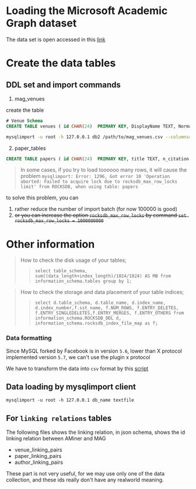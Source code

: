 # Loading the Microsoft Academic Graph dataset

The data set is open accessed in this [link](https://www.microsoft.com/en-us/research/project/open-academic-graph/)

# Create the data tables

## DDL set and import commands

1. mag_venues

create the table
```sql
# Venue Schema
CREATE TABLE venues ( id CHAR(24)  PRIMARY KEY, DisplayName TEXT, NormalizedName text,JournalId VARCHAR(20), ConferenceId VARCHAR(10))ENGINE=RocksDB DEFAULT COLLATE=latin1_bin;
```

```bash
mysqlimport -u root -h 127.0.0.1 db2 /path/to/mag_venues.csv --columns=id,DisplayName,NormalizedName,JournalId,ConferenceId --ignore
```

2. paper_tables

```sql
CREATE TABLE papers ( id CHAR(24)  PRIMARY KEY, title TEXT, n_citation text,doc_type VARCHAR(20), publisher TEXT)ENGINE=RocksDB DEFAULT COLLATE=utf8_general_ci;
```

> In some cases, if you try to load toooooo many rows, it will cause the problem  `mysqlimport: Error: 1296, Got error 10 'Operation aborted: Failed to acquire lock due to rocksdb_max_row_locks limit' from ROCKSDB, when using table: papers`

to solve this problem, you can 
1. rather reduce the number of import batch (for now 100000 is good)
2. ~~or you can increase the option `rocksdb_max_row_locks` by command `set rocksdb_max_row_locks = 1000000000`~~

# Other information

> How to check the disk usage of your tables;
>> `select table_schema, sum((data_length+index_length)/1024/1024) AS MB from information_schema.tables group by 1;`

> How to check the storage and data placement of your table indices;
>> `select d.table_schema, d.table_name, d.index_name, d.index_number,f.sst_name, f.NUM_ROWS, f.ENTRY_DELETES, f.ENTRY_SINGLEDELETES,f.ENTRY_MERGES, f.ENTRY_OTHERS from information_schema.ROCKSDB_DDL d, information_schema.rocksdb_index_file_map as f;`

### Data formatting

Since MySQL forked by Facebook is in version `5.6`, lower than X protocol implemented version `5.7`, we can't use the plugin x protocol

We have to transform the data into `csv` format by this [script](pyscript/Json_to_csv.py) 



## Data loading by mysqlimport client

`mysqlimport -u root -h 127.0.0.1 db_name textfile`



## For `linking relations` tables

The following files shows the linking relation, in json schema, shows the id linking relation between AMiner and MAG
- venue_linking_pairs
- paper_linking_pairs
- author_linking_pairs

These part is not very useful, for we may use only one of the data collection, and these ids really don't have any realworld meaning.

